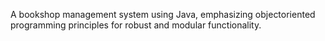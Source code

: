 A bookshop management system using Java, emphasizing objectoriented programming principles for robust and modular functionality.
